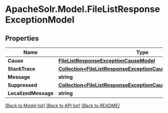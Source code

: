 # ApacheSolr.Model.FileListResponseExceptionModel

## Properties

Name | Type | Description | Notes
------------ | ------------- | ------------- | -------------
**Cause** | [**FileListResponseExceptionCauseModel**](FileListResponseExceptionCauseModel.md) |  | [optional] 
**StackTrace** | [**Collection&lt;FileListResponseExceptionCauseStackTraceInnerModel&gt;**](FileListResponseExceptionCauseStackTraceInnerModel.md) |  | [optional] 
**Message** | **string** |  | [optional] 
**Suppressed** | [**Collection&lt;FileListResponseExceptionCauseModel&gt;**](FileListResponseExceptionCauseModel.md) |  | [optional] 
**LocalizedMessage** | **string** |  | [optional] 

[[Back to Model list]](../README.md#documentation-for-models) [[Back to API list]](../README.md#documentation-for-api-endpoints) [[Back to README]](../README.md)

